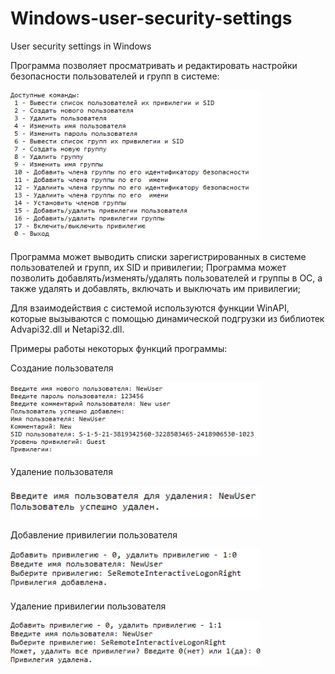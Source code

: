 # Windows-user-security-settings
User security settings in Windows

Программа позволяет просматривать и редактировать настройки безопасности пользователей и групп в системе:

<img width="400px" src="images/Рисунок1.png">

Программа может выводить списки зарегистрированных в системе пользователей и групп, их SID и привилегии; 
Программа может позволить добавлять/изменять/удалять пользователей и группы в ОС, а также удалять и добавлять, включать и выключать им привилегии; 

Для взаимодействия с системой используются функции WinAPI, которые вызываются с помощью динамической подгрузки из библиотек Advapi32.dll и Netapi32.dll.

Примеры работы некоторых функций программы:

Создание пользователя

<img width="400px" src="images/Рисунок2.png">

Удаление пользователя

<img width="400px" src="images/Рисунок3.png">

Добавление привилегии пользователя

<img width="400px" src="images/Рисунок4.png">

Удаление привилегии пользователя

<img width="400px" src="images/Рисунок5.png">